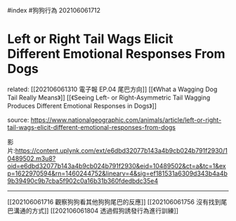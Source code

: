 #index #狗狗行為 202106061712

# Left or Right Tail Wags Elicit Different Emotional Responses From Dogs
related:
[[202106061310 電子報 EP.04 尾巴方向]]
[[《What a Wagging Dog Tail Really Means》]]
[[《Seeing Left- or Right-Asymmetric Tail Wagging Produces Different Emotional Responses in Dogs》]]

source: https://www.nationalgeographic.com/animals/article/left-or-right-tail-wags-elicit-different-emotional-responses-from-dogs

影片:https://content.uplynk.com/ext/e6dbd32077b143a4b9cb024b791f2930/10489502.m3u8?oid=e6dbd32077b143a4b9cb024b791f2930&eid=10489502&ct=a&tc=1&exp=1622970594&rn=1460244752&linearv=4&sig=ef181531a6309d343b4a4b9b39490c9b7cba5f902c0a16b31b360fdedbdc35e4

---

[[202106061716 觀察狗狗看其他狗狗尾巴的反應]]
[[202106061756 沒有找到尾巴溝通的方式]]
[[202106061804 透過假狗誘發行為進行訓練]]
